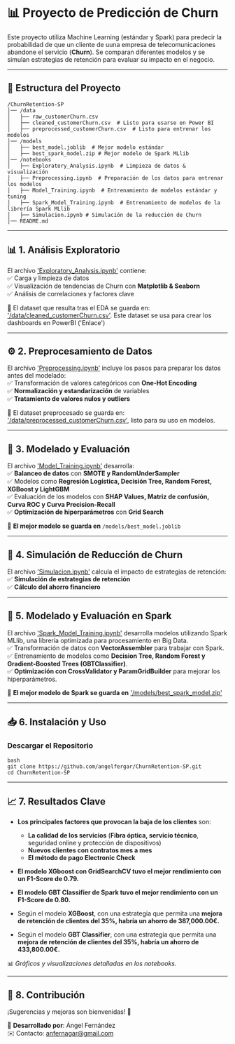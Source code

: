 # 📊 Proyecto de Predicción de Churn

Este proyecto utiliza Machine Learning (estándar y Spark) para predecir la probabilidad de que un cliente de uuna empresa de telecomunicaciones abandone el servicio (**Churn**). Se comparan diferentes modelos y se simulan estrategias de retención para evaluar su impacto en el negocio.

---

## 📌 **Estructura del Proyecto**

```
/ChurnRetention-SP
│── /data
│   ├── raw_customerChurn.csv
│   ├── cleaned_customerChurn.csv  # Listo para usarse en Power BI
│   ├── preprocessed_customerChurn.csv  # Listo para entrenar los modelos 
│── /models
│   ├── best_model.joblib  # Mejor modelo estándar
│   ├── best_spark_model.zip # Mejor modelo de Spark MLlib
│── /notebooks
│   ├── Exploratory_Analysis.ipynb  # Limpieza de datos & visualización
│   ├── Preprocessing.ipynb  # Preparación de los datos para entrenar los modelos
│   ├── Model_Training.ipynb  # Entrenamiento de modelos estándar y tuning
│   ├── Spark_Model_Training.ipynb  # Entrenamiento de modelos de la librería Spark MLlib
│   ├── Simulacion.ipynb # Simulación de la reducción de Churn  
│── README.md
```

---

## 📊 **1. Análisis Exploratorio**
El archivo ['Exploratory_Analysis.ipynb'](notebooks/Exploratory_Analysis.ipynb) contiene:  
✅ Carga y limpieza de datos  
✅ Visualización de tendencias de Churn con **Matplotlib & Seaborn**  
✅ Análisis de correlaciones y factores clave   

📌 El dataset que resulta tras el EDA se guarda en: ['/data/cleaned_customerChurn.csv'](/data/cleaned_customerChurn.csv). Este dataset se usa para crear los dashboards en PowerBI ('Enlace')

---

## ⚙️ **2. Preprocesamiento de Datos**
El archivo ['Preprocessing.ipynb'](notebooks/Preprocessing.ipynb) incluye los pasos para preparar los datos antes del modelado:  
✅ Transformación de valores categóricos con **One-Hot Encoding**  
✅ **Normalización y estandarización** de variables  
✅ **Tratamiento de valores nulos y outliers**

📌 El dataset preprocesado se guarda en: ['/data/preprocessed_customerChurn.csv'](/data/preprocessed_customerChurn.csv), listo para su uso en modelos.  

---

## 🤖 **3. Modelado y Evaluación**
El archivo ['Model_Training.ipynb'](notebooks/Model_Training.ipynb) desarrolla:  
✅ **Balanceo de datos** con **SMOTE y RandomUnderSampler**  
✅ Modelos como **Regresión Logística, Decisión Tree, Random Forest, XGBoost y LightGBM**  
✅ Evaluación de los modelos con **SHAP Values, Matriz de confusión, Curva ROC y Curva Precision-Recall**  
✅ **Optimización de hiperparámetros** con **Grid Search**

📌 **El mejor modelo se guarda en** `/models/best_model.joblib`

---

## 🎯 **4. Simulación de Reducción de Churn**
 
El archivo ['Simulacion.ipynb'](notebooks/Simulacion.ipynb) calcula el impacto de estrategias de retención:  
✅ **Simulación de estrategias de retención**  
✅ **Cálculo del ahorro financiero**

---

## 🤖 **5. Modelado y Evaluación en Spark**
El archivo ['Spark_Model_Training.ipynb'](notebooks/Spark_Model_Training.ipynb) desarrolla modelos utilizando Spark MLlib, una librería optimizada para procesamiento en Big Data.  
✅ Transformación de datos con **VectorAssembler** para trabajar con Spark.  
✅ Entrenamiento de modelos como **Decision Tree, Random Forest y Gradient-Boosted Trees (GBTClassifier)**.    
✅ **Optimización con CrossValidator y ParamGridBuilder** para mejorar los hiperparámetros.  

📌 **El mejor modelo de Spark se guarda en** ['/models/best_spark_model.zip'](/models/best_spark_model.zip)

---

## 📥 **6. Instalación y Uso**
### **Descargar el Repositorio**
```
bash
git clone https://github.com/angelfergar/ChurnRetention-SP.git
cd ChurnRetention-SP
```

---

## 📈 **7. Resultados Clave**
* **Los principales factores que provocan la baja de los clientes** son:
  * **La calidad de los servicios** (**Fibra óptica, servicio técnico**, seguridad online y protección de dispositivos)
  * **Nuevos clientes con contratos mes a mes**
  * **El método de pago Electronic Check**
    
* **El modelo XGboost con GridSearchCV tuvo el mejor rendimiento con un F1-Score de 0.79.**
* **El modelo GBT Classifier de Spark tuvo el mejor rendimiento con un F1-Score de 0.80.**
* Según el modelo **XGBoost**, con una estrategia que permita una **mejora de retención de clientes del 35%, habría un ahorro de 387,000.00€.**
* Según el modelo **GBT Classifier**, con una estrategia que permita una **mejora de retención de clientes del 35%, habría un ahorro de 433,800.00€.**

📊 _Gráficos y visualizaciones detalladas en los notebooks._

---

## 🤝 **8. Contribución**
¡Sugerencias y mejoras son bienvenidas! 🚀

📌 **Desarrollado por**: Ángel Fernández  
✉️ Contacto: anfernagar@gmail.com

